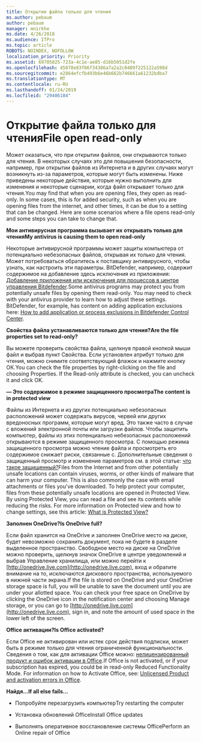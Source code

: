 ```yaml
---
title: Открытие файла только для чтения
ms.author: pebaum
author: pebaum
manager: mnirkhe
ms.date: 4/26/2018
ms.audience: ITPro
ms.topic: article
ROBOTS: NOINDEX, NOFOLLOW
localization_priority: Priority
ms.assetid: 69705825-723a-4c1e-ae85-d16b5051d2fe
ms.openlocfilehash: 45078e83f86f34386a7a2a2c0409f225122a598d
ms.sourcegitcommit: e2864efcfb493b6e46b662b746661a61232bdba7
ms.translationtype: MT
ms.contentlocale: ru-RU
ms.lasthandoff: 01/24/2019
ms.locfileid: "29486184"
---
```

# <a name="file-open-read-only"></a><span data-ttu-id="655a5-102">Открытие файла только для чтения</span><span class="sxs-lookup"><span data-stu-id="655a5-102">File open read-only</span></span>

<span data-ttu-id="655a5-p101">Может оказаться, что при открытии файлов, они открываются только для чтения. В некоторых случаях это для повышения безопасности, например, при открытии файлов из Интернета и в других случаях могут возникнуть из-за параметров, которые могут быть изменены. Ниже приведены некоторые действия, которые нужно выполнить для изменения и некоторые сценарии, когда файл открывает только для чтения.</span><span class="sxs-lookup"><span data-stu-id="655a5-p101">You may find that when you are opening files, they open as read-only. In some cases, this is for added security, such as when you are opening files from the internet, and other times, it can be due to a setting that can be changed. Here are some scenarios where a file opens read-only and some steps you can take to change that.</span></span>
  
 <span data-ttu-id="655a5-106">**Мои антивирусная программа вызывает их открывать только для чтения**</span><span class="sxs-lookup"><span data-stu-id="655a5-106">**My antivirus is causing them to open read-only**</span></span>
  
<span data-ttu-id="655a5-p102">Некоторые антивирусной программы может защиты компьютера от потенциально небезопасных файлов, открывая их только для чтения. Может потребоваться обратитесь к поставщику антивирусного, чтобы узнать, как настроить эти параметры. BitDefender, например, содержит содержимое на добавление здесь исключения из приложения: [Добавление приложения или исключения для процессов в центре управления Bitdefender](https://www.bitdefender.com/support/how-to-add-application-or-process-exclusions-in-bitdefender-control-center-1119.mdl).</span><span class="sxs-lookup"><span data-stu-id="655a5-p102">Some antivirus programs may protect you from potentially unsafe files by opening them read-only. You may need to check with your antivirus provider to learn how to adjust these settings. BitDefender, for example, has content on adding application exclusions here: [How to add application or process exclusions in Bitdefender Control Center](https://www.bitdefender.com/support/how-to-add-application-or-process-exclusions-in-bitdefender-control-center-1119.mdl).</span></span>
  
 <span data-ttu-id="655a5-110">**Свойства файла устанавливаются только для чтения?**</span><span class="sxs-lookup"><span data-stu-id="655a5-110">**Are the file properties set to read-only?**</span></span>
  
<span data-ttu-id="655a5-p103">Вы можете проверить свойства файла, щелкнув правой кнопкой мыши файл и выбрав пункт Свойства. Если установлен атрибут только для чтения, можно снимите соответствующий флажок и нажмите кнопку ОК.</span><span class="sxs-lookup"><span data-stu-id="655a5-p103">You can check the file properties by right-clicking on the file and choosing Properties. If the Read-only attribute is checked, you can uncheck it and click OK.</span></span>
  
 <span data-ttu-id="655a5-113">**— Это содержимое в режиме защищенного просмотра**</span><span class="sxs-lookup"><span data-stu-id="655a5-113">**The content is in protected view**</span></span>
  
<span data-ttu-id="655a5-p104">Файлы из Интернета и из других потенциально небезопасных расположений может содержать вирусов, червей или других вредоносных программ, которые могут вред. Это также часто в случае с вложений электронной почты или загрузки файлов. Чтобы защитить компьютер, файлы из этих потенциально небезопасных расположений открываются в режиме защищенного просмотра. С помощью режима защищенного просмотра можно чтение файла и просмотреть его содержимое снижает риски, связанные с. Дополнительные сведения о защищенный просмотр и изменение параметров см. в этой статье: [что такое защищенный?](https://support.office.com/en-us/article/d6f09ac7-e6b9-4495-8e43-2bbcdbcb6653)</span><span class="sxs-lookup"><span data-stu-id="655a5-p104">Files from the Internet and from other potentially unsafe locations can contain viruses, worms, or other kinds of malware that can harm your computer. This is also commonly the case with email attachments or files you've downloaded. To help protect your computer, files from these potentially unsafe locations are opened in Protected View. By using Protected View, you can read a file and see its contents while reducing the risks. For more information on Protected view and how to change settings, see this article: [What is Protected View?](https://support.office.com/en-us/article/d6f09ac7-e6b9-4495-8e43-2bbcdbcb6653)</span></span>
  
 <span data-ttu-id="655a5-119">**Заполнен OneDrive?**</span><span class="sxs-lookup"><span data-stu-id="655a5-119">**Is OneDrive full?**</span></span>
  
<span data-ttu-id="655a5-p105">Если файл хранится на OneDrive и заполнен OneDrive место на диске, будет невозможно сохранить документ, пока не будете в разделе выделенное пространство. Свободное место на диске на OneDrive можно проверить, щелкнув значок OneDrive в центре уведомлений и выбрав Управление хранилища, или можно перейти к [http://onedrive.live.com](http://onedrive.live.com), вход и обратите внимание на то, исключаются дискового пространства, используемого в нижней части экрана.</span><span class="sxs-lookup"><span data-stu-id="655a5-p105">If the file is stored on OneDrive and your OneDrive storage space is full, you will be unable to save the document until you are under your allotted space. You can check your free space on OneDrive by clicking the OneDrive icon in the notification center and choosing Manage storage, or you can go to [http://onedrive.live.com](http://onedrive.live.com), sign in, and note the amount of used space in the lower left of the screen.</span></span>
  
 <span data-ttu-id="655a5-122">**Office активации?**</span><span class="sxs-lookup"><span data-stu-id="655a5-122">**Is Office activated?**</span></span>
  
<span data-ttu-id="655a5-p106">Если Office не активирован или истек срок действия подписки, может быть в режиме только для чтения ограниченной функциональности. Сведения о том, как для активации Office можно: [нелицензированный продукт и ошибок активации в Office](https://support.office.com/en-us/article/0d23d3c0-c19c-4b2f-9845-5344fedc4380).</span><span class="sxs-lookup"><span data-stu-id="655a5-p106">If Office is not activated, or if your subscription has expired, you could be in read-only Reduced Functionality Mode. For information on how to Activate Office, see: [Unlicensed Product and activation errors in Office](https://support.office.com/en-us/article/0d23d3c0-c19c-4b2f-9845-5344fedc4380).</span></span>
  
 <span data-ttu-id="655a5-125">**Найдя...**</span><span class="sxs-lookup"><span data-stu-id="655a5-125">**If all else fails...**</span></span>
  
- <span data-ttu-id="655a5-126">Попробуйте перезагрузить компьютер</span><span class="sxs-lookup"><span data-stu-id="655a5-126">Try restarting the computer</span></span>
    
- <span data-ttu-id="655a5-127">Установка обновлений Office</span><span class="sxs-lookup"><span data-stu-id="655a5-127">Install Office updates</span></span>
    
- <span data-ttu-id="655a5-128">Выполнять оперативное восстановление системы Office</span><span class="sxs-lookup"><span data-stu-id="655a5-128">Perform an Online repair of Office</span></span>
    

